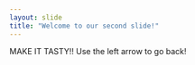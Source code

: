 ```yaml
---
layout: slide
title: "Welcome to our second slide!"
---
```

MAKE IT TASTY!!
Use the left arrow to go back!
